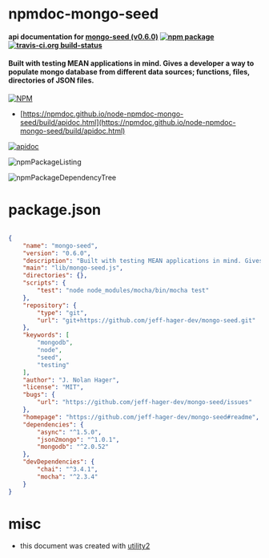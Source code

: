# npmdoc-mongo-seed

#### api documentation for  [mongo-seed (v0.6.0)](https://github.com/jeff-hager-dev/mongo-seed#readme)  [![npm package](https://img.shields.io/npm/v/npmdoc-mongo-seed.svg?style=flat-square)](https://www.npmjs.org/package/npmdoc-mongo-seed) [![travis-ci.org build-status](https://api.travis-ci.org/npmdoc/node-npmdoc-mongo-seed.svg)](https://travis-ci.org/npmdoc/node-npmdoc-mongo-seed)

#### Built with testing MEAN applications in mind. Gives a developer a way to populate mongo database from different data sources; functions, files, directories of JSON files.

[![NPM](https://nodei.co/npm/mongo-seed.png?downloads=true&downloadRank=true&stars=true)](https://www.npmjs.com/package/mongo-seed)

- [https://npmdoc.github.io/node-npmdoc-mongo-seed/build/apidoc.html](https://npmdoc.github.io/node-npmdoc-mongo-seed/build/apidoc.html)

[![apidoc](https://npmdoc.github.io/node-npmdoc-mongo-seed/build/screenCapture.buildCi.browser.%252Ftmp%252Fbuild%252Fapidoc.html.png)](https://npmdoc.github.io/node-npmdoc-mongo-seed/build/apidoc.html)

![npmPackageListing](https://npmdoc.github.io/node-npmdoc-mongo-seed/build/screenCapture.npmPackageListing.svg)

![npmPackageDependencyTree](https://npmdoc.github.io/node-npmdoc-mongo-seed/build/screenCapture.npmPackageDependencyTree.svg)



# package.json

```json

{
    "name": "mongo-seed",
    "version": "0.6.0",
    "description": "Built with testing MEAN applications in mind. Gives a developer a way to populate mongo database from different data sources; functions, files, directories of JSON files.",
    "main": "lib/mongo-seed.js",
    "directories": {},
    "scripts": {
        "test": "node node_modules/mocha/bin/mocha test"
    },
    "repository": {
        "type": "git",
        "url": "git+https://github.com/jeff-hager-dev/mongo-seed.git"
    },
    "keywords": [
        "mongodb",
        "node",
        "seed",
        "testing"
    ],
    "author": "J. Nolan Hager",
    "license": "MIT",
    "bugs": {
        "url": "https://github.com/jeff-hager-dev/mongo-seed/issues"
    },
    "homepage": "https://github.com/jeff-hager-dev/mongo-seed#readme",
    "dependencies": {
        "async": "^1.5.0",
        "json2mongo": "^1.0.1",
        "mongodb": "^2.0.52"
    },
    "devDependencies": {
        "chai": "^3.4.1",
        "mocha": "^2.3.4"
    }
}
```



# misc
- this document was created with [utility2](https://github.com/kaizhu256/node-utility2)
